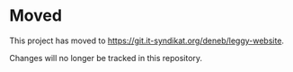 # Moved

This project has moved to <https://git.it-syndikat.org/deneb/leggy-website>.

Changes will no longer be tracked in this repository.
